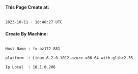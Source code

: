 
   
#### This Page Create at:

```bash

2023-10-11 - 10:48:27 UTC

```

#### Create By Machine:

```bash

Host Name : fv-az172-881

platform  : Linux-6.2.0-1012-azure-x86_64-with-glibc2.35

Ip Local  : 10.1.0.206

```

